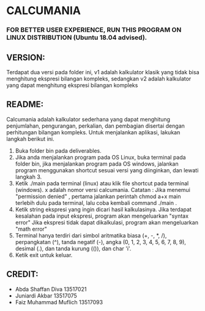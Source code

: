 # CALCUMANIA

### FOR BETTER USER EXPERIENCE, RUN THIS PROGRAM ON LINUX DISTRIBUTION (Ubuntu 18.04 advised).

## VERSION:
Terdapat dua versi pada folder ini, v1 adalah kalkulator klasik yang tidak bisa menghitung ekspresi
bilangan kompleks, sedangkan v2 adalah kalkulator yang dapat menghitung ekspresi bilangan kompleks

## README:
Calcumania adalah kalkulator sederhana yang dapat menghitung penjumlahan, pengurangan,
perkalian, dan pembagian disertai dengan perhitungan bilangan kompleks.
Untuk menjalankan aplikasi, lakukan langkah berikut ini.
1. Buka folder bin pada deliverables.
2. Jika anda menjalankan program pada OS Linux, buka terminal pada folder bin, jika menjalankan program pada OS windows, jalankan
   program menggunakan shortcut sesuai versi yang diinginkan, dan lewati langkah 3.
3. Ketik ./main<x> pada terminal (linux) atau klik file shortcut pada terminal (windows). x adalah nomor versi calcumania.
   Catatan : Jika menemui "permission denied" , pertama jalankan perintah chmod a+x main<x> terlebih dulu pada terminal,
   lalu coba kembali command ./main<x> .
4. Ketik string ekspresi yang ingin dicari hasil kalkulasinya.
   Jika terdapat kesalahan pada input ekspresi, program akan mengeluarkan "syntax error"
   Jika ekspresi tidak dapat dikalkulasi, program akan mengeluarkan "math error"
5. Terminal hanya terdiri dari simbol aritmatika biasa (+, -, *, /), perpangkatan (^),
   tanda negatif (-), angka (0, 1, 2, 3, 4, 5, 6, 7, 8, 9),  desimal (.), dan tanda kurung (()), dan char 'i'.
6. Ketik exit untuk keluar.


## CREDIT:
- Abda Shaffan Diva 13517021
- Juniardi Akbar 13517075
- Faiz Muhammad Muflich 13517093
